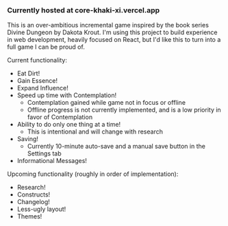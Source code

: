 ### Currently hosted at core-khaki-xi.vercel.app

This is an over-ambitious incremental game inspired by the book series Divine Dungeon by Dakota Krout.
I'm using this project to build experience in web development, heavily focused on React,
but I'd like this to turn into a full game I can be proud of.

Current functionality:
* Eat Dirt!
* Gain Essence!
* Expand Influence!
* Speed up time with Contemplation!
  * Contemplation gained while game not in focus or offline
  * Offline progress is not currently implemented, and is a low priority in favor of Contemplation
* Ability to do only one thing at a time!
  * This is intentional and will change with research
* Saving!
  * Currently 10-minute auto-save and a manual save button in the Settings tab
* Informational Messages!

Upcoming functionality (roughly in order of implementation):
* Research!
* Constructs!
* Changelog!
* Less-ugly layout!
* Themes!